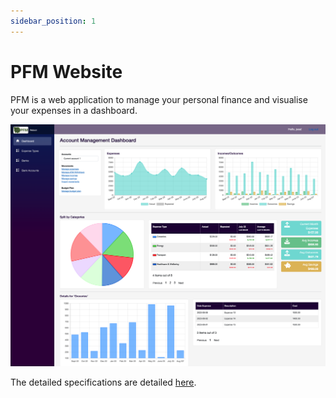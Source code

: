 ```yaml
---
sidebar_position: 1
---
```


# PFM Website

PFM is a web application to manage your personal finance and visualise your expenses in a dashboard. 

![PFM.png](../static/img/pfm/PFM-Reboot.png)

The detailed specifications are detailed [here](./Business%20Requirements/overview).
